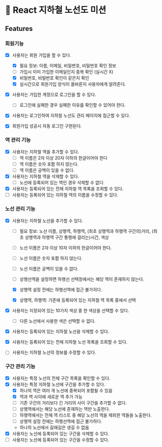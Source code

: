 # 🌟 React 지하철 노선도 미션

## Features

### 회원기능

- [x] 사용자는 회원 가입을 할 수 있다.

  - [x] 필요 정보: 이름, 이메일, 비밀번호, 비밀번호 확인 정보
  - [ ] 가입시 이미 가입한 이메일인지 중복 확인 (실시간 X)
  - [x] 비밀번호, 비밀번호 확인이 같은지 확인
  - [x] 실시간으로 회원가입 양식이 올바른지 사용자에게 알려준다.

- [x] 사용자는 가입한 계정으로 로그인을 할 수 있다.
  - [ ] 로그인에 실패한 경우 실패한 이유를 확인할 수 있어야 한다.
- [x] 사용자는 로그인하여 지하철 노선도 관리 페이지에 접근할 수 있다.
- [x] 회원가입 성공시 자동 로그인 구현된다.

### 역 관리 기능

- [x] 사용자는 지하철 역을 추가할 수 있다.
  - [ ] 역 이름은 2자 이상 20자 이하의 한글이어야 한다
  - [ ] 역 이름은 숫자 포함 하지 않는다.
  - [ ] 역 이름은 공백이 있을 수 없다.
- [x] 사용자는 지하철 역을 삭제할 수 있다.
  - [ ] 노선에 등록되어 있는 역인 경우 삭제할 수 없다.
- [x] 사용자는 등록되어 있는 전체 지하철 역 목록을 조회할 수 있다.
- [ ] 사용자는 등록되어 있는 지하철 역의 이름을 수정할 수 있다.

### 노선 관리 기능

- [x] 사용자는 지하철 노선을 추가할 수 있다.

  - [ ] 필요 정보: 노선 이름, 상행역, 하행역, (최초 상행역과 하행역 구간의)거리, (최초 상행역과 하행역 구간 통행에 걸리는)시간, 색상
  - [ ] 노선 이름은 2자 이상 10자 이하의 한글이어야 한다.
  - [ ] 노선 이름은 숫자 포함 하지 않는다.
  - [ ] 노선 이름은 공백이 있을 수 없다.
  - [ ] 상행선역을 설정하면 하행선 선택창에서는 해당 역이 존재하지 않는다.
  - [x] 상행역 설정 전에는 하행선역에 접근 불가히다.

  - [x] 상행역, 하행역: 기존에 등록되어 있는 지하철 역 목록 중에서 선택

- [x] 사용자는 지정되어 있는 10가지 색상 중 한 색상을 선택할 수 있다.
  - [ ] 다른 노선에서 사용한 색은 선택할 수 없다.
- [x] 사용자는 등록되어 있는 지하철 노선을 삭제할 수 있다.
- [x] 사용자는 등록되어 있는 전체 지하철 노선 목록을 조회할 수 있다.
- [ ] 사용자는 지하철 노선의 정보를 수정할 수 있다.

### 구간 관리 기능

- [x] 사용자는 특정 노선의 전체 구간 목록을 확인할 수 있다.
- [x] 사용자는 특정 지하철 노선에 구간을 추가할 수 있다.
  - [x] 하나의 역은 여러 개 노선에 중복되어 포함될 수 있음
  - [x] 역과 역 사이에 새로운 역 추가 가능
  - [ ] 기존 구간의 거리보다 긴 거리의 사이 구간을 추가할 수 없다.
  - [ ] 상행역에서는 해당 노선에 존재하는 역만 노출한다.
  - [ ] 하행역에서는 전체 역 리스트 중 해당 노선의 역을 제외한 역들을 노출한다.
  - [ ] 상행역 설정 전에는 하행선역에 접근 불가하다.
  - 하나의 노선에서 갈래길은 생길 수 없음
- [x] 사용자는 노선에 등록되어 있는 구간을 삭제할 수 있다.
- [ ] 사용자는 노선에 등록되어 있는 구간을 수정할 수 있다.
